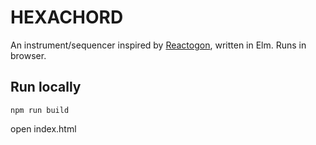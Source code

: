 # HEXACHORD

An instrument/sequencer inspired by [Reactogon](https://www.youtube.com/watch?v=AklKy2NDpqs), written in Elm. Runs in browser.

## Run locally

```
npm run build
```

open index.html